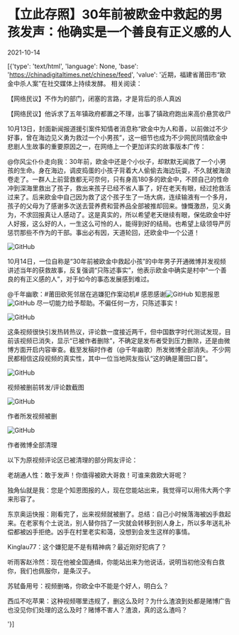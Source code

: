 # 【立此存照】30年前被欧金中救起的男孩发声：他确实是一个善良有正义感的人

2021-10-14

[{'type': 'text/html', 'language': None, 'base': 'https://chinadigitaltimes.net/chinese/feed', 'value': '近期，福建省莆田市“欧金中杀人案”在社交媒体上持续发酵。 相关阅读：





【网络民议】不作为的部门，闭塞的言路，才是背后的杀人真凶 





【网络民议】他诉求了五年镇政府都置之不理，出事了镇政府跑出来高价悬赏收尸





10月13日，封面新闻报道援引案件知情者消息称“欧金中为人和善，以前做过不少好事，曾在海边见义勇为救过一个小男孩”，这一细节也成为不少网民同情欧金中悲剧人生故事的重要原因之一，在网络上一个更加详实的故事版本广传：



@你风尘仆仆走向我：30年前，欧金中还是个小伙子，却默默无闻救了一个小男孩的生命。身在海边，调皮捣蛋的小孩子背着大人偷偷去海边玩耍，不久就被海浪卷走了。一群人上前营救都无可奈何，只有身高180多的欧金中，不顾自己的性命冲到深海里救出了孩子，救出来孩子已经不省人事了，好在老天有眼，经过抢救活过来了。后来欧金中自己因为救了这个孩子生了一场大病，连续输液有一个多月，孩子的父母为了感谢多次送去营养费和营养品全部被推却回来。慷慨激昂，见义勇为，不求回报真让人感动了。这是真实的，所以希望老天继续有眼，保佑欧金中好人好报，这么好的人，一生这么可怜的人，能得到好的结局。也希望上级领导严厉惩罚那些不作为的干部。事出必有因，天道轮回，还欧金中一个公道！

![GitHub](https://chinadigitaltimes.net/chinese/files/2021/10/image-1634213064383.png)





10月14日，一位自称是“30年前被欧金中救起小孩”的中年男子开通微博并发视频讲述当年的获救故事，反复强调“只陈述事实”，他表示欧金中确实是村中“一个善良的有正义感的人”，对于如今的事态发展感到难过。



@千年幽歌：#莆田砍死邻居在逃嫌犯作案动机# 感恩感谢![GitHub](https://s.w.org/images/core/emoji/13.1.0/72x72/1f64f.png) 知恩报恩![GitHub](https://s.w.org/images/core/emoji/13.1.0/72x72/1f64f.png) 尽一切能力给予帮助。不偏任何一方，只陈述事实！

![GitHub](https://chinadigitaltimes.net/chinese/files/2021/10/image-1634213249947.png)



这条视频很快引发热转热议，评论数一度接近两千，但中国数字时代测试发现，目前该视频已消失，显示“已被作者删除”，不确定是发布者受到压力删除，还是由微博方面开启内容审查。截至发稿时作者（@千年幽歌）所发微博全部消失。不少网民都相信这段视频的真实性，其中一位当地网友指认“这的确是莆田口音”。

![GitHub](https://chinadigitaltimes.net/chinese/files/2021/10/image-1634213428682.png)  

视频被删前转发/评论数截图  



![GitHub](https://chinadigitaltimes.net/chinese/files/2021/10/image-1634213430525.png)  

 作者所发视频被删



![GitHub](https://chinadigitaltimes.net/chinese/files/2021/10/image-1634213875068.png)  

作者微博全部清理  



以下为原视频评论区已被清理的部分网友评论：



老胡通人性：敢于发声！你值得被欧大哥救！可谁来救欧大哥呢？

独角仙就是我：您是个知恩图报的人，现在您能站出来，我觉得可以用伟大两个字来形容了。

东京奥运快报：刚看完了，出来视频就被删了。总结：自己小时候落海被凶手救起来。在老家有个土说法，别人替你挡了一灾就会转移到别人身上，所以多年送礼补偿都被凶手拒绝。凶手在村里老实和蔼，没想到会发生这样的事情。

Kinglau77：这个嫌犯是不是有精神病？最近刚好犯病了？

听雨客赵泠然：现在他被全国通缉，你能站出来为他说话，说明当初他没有白救你，我们也佩服你，是条汉子。

苏轼备用号：视频删咯，你欧全中不能是个好人，明白么？

西瓜不吃苹果：这种视频哪里违规了，删这么及时？为什么渣浪到处都是赌博广告也没见你们处理的这么及时？赌博不害人？渣浪，真的这么渣吗？

'}]